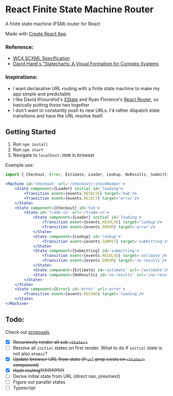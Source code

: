 # React Finite State Machine Router
A finite state machine (FSM) router for React

Made with [Create React App](./CRA.md)

### Reference:
- [WC4 SCXML Specification](https://www.w3.org/TR/scxml/)
- [David Harel's "Statecharts: A Visual Formalism for Complex Systems](http://www.inf.ed.ac.uk/teaching/courses/seoc/2005_2006/resources/statecharts.pdf)

### Inspirations:
- I want declarative URL routing with a finite state machine to make my app simple and predictable
- I like David Khourshid's [XState](https://xstate.js.org/docs/) and Ryan Florence's [React Router](https://reacttraining.com/react-router/web/guides/quick-start), so basically putting those two together
- I don't want to constantly push to new URLs. I'd rather dispatch state transitions and have the URL resolve itself.

## Getting Started
1. Run `npm install`
2. Run `npm start`
3. Navigate to `localhost:3000` in browser

Example use:
```jsx
import { Checkout, Error, Estimate, Loader, Lookup, NoResults, Submitting } from 'components';

<Machine id='checkout' url='/checkout/:stockNumber'>
    <State component={Loader} initial id='loading'>
        <Transition event={events.RESOLVE} target='hub'/>
        <Transition event={events.REJECT} target='error'/>
    </State>
    <State component={Checkout} id='hub'>
        <State id='trade-in' url='/trade-in'>
            <State component={Loader} initial id='loading'>
                <Transition event={events.RESOLVE} target='lookup'/>
                <Transition event={events.ERROR} target='error'/>
            </State>
            <State component={Lookup} id='lookup'>
                <Transition event={events.SUBMIT} target='submitting'/>
            </State>
            <State component={Submitting} id='submitting'>
                <Transition event={events.RESOLVE} target='estimate'/>
                <Transition event={events.ERROR} target='no-results'/>
            </State>
            <State component={Estimate} id='estimate' url='/estimate'/>
            <State component={NoResults} id='no-results' url='/no-results'/>
        </State>
    </State>
    <State component={Error} id='error' url='error'>
        <Transition event={events.RELOAD} target='loading'/>
    </State>
</Machine>
```

## Todo:
Check out [proposals](./proposals.md).
- [x] ~~Recursively render all sub `<State/>`~~
- [ ] Resolve all `initial` states on first render. What to do if `initial` state is not also `atomic`?
- [x] ~~Update browser URL from state (if `url` prop exists on `<State/>` component)~~
- [x] ~~Hash routing?!?!?!?!??!?!~~
- [ ] Derive initial state from URL (direct nav, prev/next)
- [ ] Figure out parallel states
- [ ] Typescript